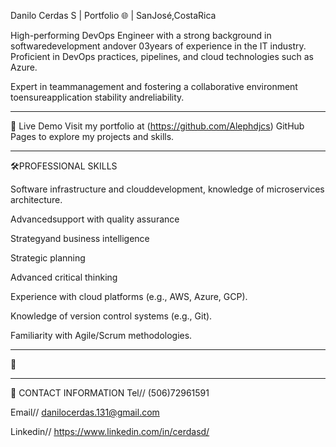 Danilo Cerdas S | Portfolio 🌐 | SanJosé,CostaRica  

 High-performing DevOps Engineer with a strong background in softwaredevelopment andover 03years of experience in the IT industry. Proficient in DevOps practices, pipelines, and cloud technologies such as Azure. 
 
 Expert in teammanagement and fostering a collaborative environment toensureapplication stability andreliability.

-----------------------------------------------------------------------------------------------------------------------------------------------------------------------------------------------------------------------

🚀 Live Demo
 Visit my portfolio at (https://github.com/Alephdjcs) GitHub Pages to explore my projects and skills.

-----------------------------------------------------------------------------------------------------------------------------------------------------------------------------------------------------------------------

🛠️PROFESSIONAL SKILLS

   Software infrastructure and clouddevelopment, knowledge of microservices architecture.
   
   Advancedsupport with quality assurance
   
   Strategyand business intelligence 
   
   Strategic planning
   
   Advanced critical thinking 
   
   Experience with cloud platforms (e.g., AWS, Azure, 
   GCP).
   
   Knowledge of version control systems (e.g., Git).
   
   Familiarity with Agile/Scrum methodologies.

-----------------------------------------------------------------------------------------------------------------------------------------------------------------------------------------------------------------------

📂 

-----------------------------------------------------------------------------------------------------------------------------------------------------------------------------------------------------------------------

📧 CONTACT INFORMATION
  Tel// (506)72961591
  
  Email// danilocerdas.131@gmail.com
  
  Linkedin// https://www.linkedin.com/in/cerdasd/
